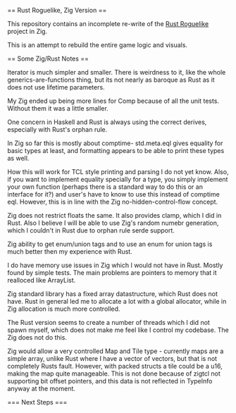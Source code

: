 == Rust Roguelike, Zig Version ==

This repository contains an incomplete re-write of the [Rust Roguelike](https://github.com/nsmryan/RustRoguelike) project in Zig.

This is an attempt to rebuild the entire game logic and visuals.


== Some Zig/Rust Notes ==

Iterator is much simpler and smaller. There is weirdness to it, like the whole generics-are-functions thing,
but its not nearly as baroque as Rust as it does not use lifetime parameters.


My Zig ended up being more lines for Comp because of all the unit tests. Without them it was a little smaller.


One concern in Haskell and Rust is always using the correct derives, especially with Rust's
orphan rule.

In Zig so far this is mostly about comptime- std.meta.eql gives equality for basic types at least,
and formatting appears to be able to print these types as well.

How this will work for TCL style printing and parsing I do not yet know. Also, if you want to
implement equality specially for a type, you simply implement your own function (perhaps there
is a standard way to do this or an interface for it?) and user's have to know to use this instead
of comptime eql. However, this is in line with the Zig no-hidden-control-flow concept.


Zig does not restrict floats the same. It also provides clamp, which I did in Rust.
Also I believe I will be able to use Zig's random numebr generation, which I couldn't in Rust
due to orphan rule serde support.

Zig ability to get enum/union tags and to use an enum for union tags is much better then my experience
with Rust.

I do have memory use issues in Zig which I would not have in Rust. Mostly found by simple tests.
The main problems are pointers to memory that it realloced like ArrayList.

Zig standard library has a fixed array datastructure, which Rust does not have. Rust in general
led me to allocate a lot with a global allocator, while in Zig allocation is much more controlled.

The Rust version seems to create a number of threads which I did not spawn myself, which does not make
me feel like I control my codebase. The Zig does not do this.

Zig would allow a very controlled Map and Tile type - currently maps are a simple array, unlike Rust where
I have a vector of vectors, but that is not completely Rusts fault.
However, with packed structs a tile could be a u16, making the map quite manageable. This is not done
because of zigtcl not supporting bit offset pointers, and this data is not reflected in TypeInfo anyway
at the moment.


=== Next Steps ===


